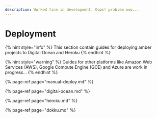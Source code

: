 ```yaml
---
description: Worked fine in development. Oops! problem now...
---
```


# Deployment

{% hint style="info" %}
This section contain guides for deploying amber projects to Digital Ocean and Heroku
{% endhint %}

{% hint style="warning" %}
Guides for other platforms like Amazon Web Services \(AWS\), Google Compute Engine \(GCE\) and Azure are work in progress...
{% endhint %}

{% page-ref page="manual-deploy.md" %}

{% page-ref page="digital-ocean.md" %}

{% page-ref page="heroku.md" %}

{% page-ref page="dokku.md" %}

